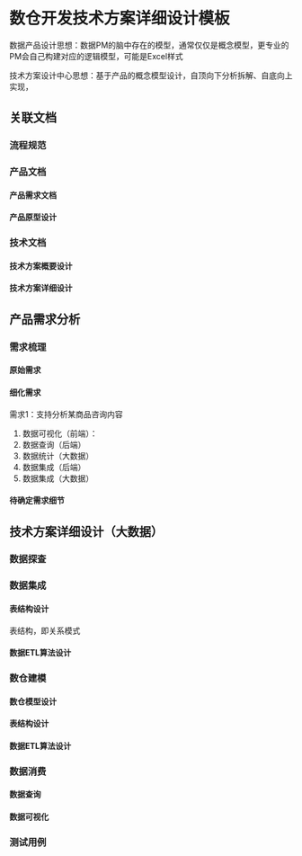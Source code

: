 # 数仓开发技术方案详细设计模板


数据产品设计思想：数据PM的脑中存在的模型，通常仅仅是概念模型，更专业的PM会自己构建对应的逻辑模型，可能是Excel样式


技术方案设计中心思想：基于产品的概念模型设计，自顶向下分析拆解、自底向上实现，



## 关联文档


### 流程规范


### 产品文档


#### 产品需求文档

#### 产品原型设计


### 技术文档

#### 技术方案概要设计


#### 技术方案详细设计


## 产品需求分析


### 需求梳理


#### 原始需求

#### 细化需求


需求1：支持分析某商品咨询内容
1. 数据可视化（前端）：
2. 数据查询（后端）
3. 数据统计（大数据）
4. 数据集成（后端）
5. 数据集成（大数据）

#### 待确定需求细节


## 技术方案详细设计（大数据）


### 数据探查


### 数据集成

#### 表结构设计

表结构，即关系模式

#### 数据ETL算法设计


### 数仓建模


#### 数仓模型设计

#### 表结构设计

#### 数据ETL算法设计


### 数据消费


#### 数据查询

#### 数据可视化


### 测试用例



